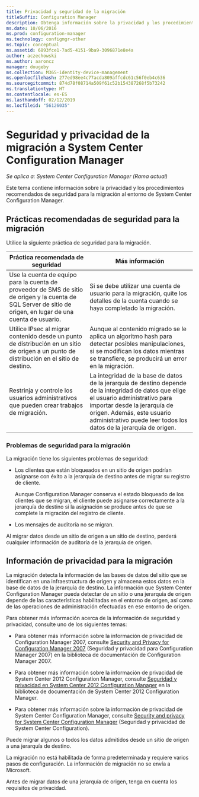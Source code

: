 ```yaml
---
title: Privacidad y seguridad de la migración
titleSuffix: Configuration Manager
description: Obtenga información sobre la privacidad y los procedimientos recomendados de seguridad para la migración al entorno de System Center Configuration Manager.
ms.date: 10/06/2016
ms.prod: configuration-manager
ms.technology: configmgr-other
ms.topic: conceptual
ms.assetid: 6893fce1-7ad5-4151-9ba9-3096871e8e4a
author: aczechowski
ms.author: aaroncz
manager: dougeby
ms.collection: M365-identity-device-management
ms.openlocfilehash: 277ed98ee4c77acda809affcdc61c56f0eb4c636
ms.sourcegitcommit: 874d78f08714a509f61c52b154387268f5b73242
ms.translationtype: HT
ms.contentlocale: es-ES
ms.lasthandoff: 02/12/2019
ms.locfileid: "56126035"
---
```

# <a name="security-and-privacy-for-migration-to-system-center-configuration-manager"></a>Seguridad y privacidad de la migración a System Center Configuration Manager

*Se aplica a: System Center Configuration Manager (Rama actual)*

Este tema contiene información sobre la privacidad y los procedimientos recomendados de seguridad para la migración al entorno de System Center Configuration Manager.  

## <a name="security-best-practices-for-migration"></a>Prácticas recomendadas de seguridad para la migración  
 Utilice la siguiente práctica de seguridad para la migración.  

|Práctica recomendada de seguridad|Más información|  
|----------------------------|----------------------|  
|Use la cuenta de equipo para la cuenta de proveedor de SMS de sitio de origen y la cuenta de SQL Server de sitio de origen, en lugar de una cuenta de usuario.|Si se debe utilizar una cuenta de usuario para la migración, quite los detalles de la cuenta cuando se haya completado la migración.|  
|Utilice IPsec al migrar contenido desde un punto de distribución en un sitio de origen a un punto de distribución en el sitio de destino.|Aunque al contenido migrado se le aplica un algoritmo hash para detectar posibles manipulaciones, si se modifican los datos mientras se transfiere, se producirá un error en la migración.|  
|Restrinja y controle los usuarios administrativos que pueden crear trabajos de migración.|La integridad de la base de datos de la jerarquía de destino depende de la integridad de datos que elige el usuario administrativo para importar desde la jerarquía de origen. Además, este usuario administrativo puede leer todos los datos de la jerarquía de origen.|  

### <a name="security-issues-for-migration"></a>Problemas de seguridad para la migración  
La migración tiene los siguientes problemas de seguridad:  

-   Los clientes que están bloqueados en un sitio de origen podrían asignarse con éxito a la jerarquía de destino antes de migrar su registro de cliente.  

     Aunque Configuration Manager conserva el estado bloqueado de los clientes que se migran, el cliente puede asignarse correctamente a la jerarquía de destino si la asignación se produce antes de que se complete la migración del registro de cliente.  

-   Los mensajes de auditoría no se migran.  

Al migrar datos desde un sitio de origen a un sitio de destino, perderá cualquier información de auditoría de la jerarquía de origen.  

## <a name="privacy-information-for-migration"></a>Información de privacidad para la migración  
 La migración detecta la información de las bases de datos del sitio que se identifican en una infraestructura de origen y almacena estos datos en la base de datos de la jerarquía de destino. La información que System Center Configuration Manager pueda detectar de un sitio o una jerarquía de origen depende de las características habilitadas en el entorno de origen, así como de las operaciones de administración efectuadas en ese entorno de origen.  

 Para obtener más información acerca de la información de seguridad y privacidad, consulte uno de los siguientes temas:  

-   Para obtener más información sobre la información de privacidad de Configuration Manager 2007, consulte [Security and Privacy for Configuration Manager 2007](http://go.microsoft.com/fwlink/p/?LinkId=216450) (Seguridad y privacidad para Configuration Manager 2007) en la biblioteca de documentación de Configuration Manager 2007.  

-   Para obtener más información sobre la información de privacidad de System Center 2012 Configuration Manager, consulte [Seguridad y privacidad en System Center 2012 Configuration Manager](https://technet.microsoft.com/library/gg682033.aspx) en la biblioteca de documentación de System Center 2012 Configuration Manager.  

-   Para obtener más información sobre la información de privacidad de System Center Configuration Manager, consulte [Security and privacy for System Center Configuration Manager](../../core/plan-design/security/security-and-privacy.md) (Seguridad y privacidad de System Center Configuration).  

Puede migrar algunos o todos los datos admitidos desde un sitio de origen a una jerarquía de destino.  

La migración no está habilitada de forma predeterminada y requiere varios pasos de configuración. La información de migración no se envía a Microsoft.  

Antes de migrar datos de una jerarquía de origen, tenga en cuenta los requisitos de privacidad.  
